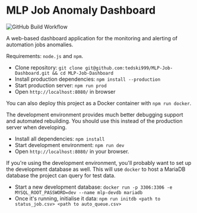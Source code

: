 # MLP Job Anomaly Dashboard

![GitHub Build Workflow](https://github.com/tedski999/MLP-Job-Dashboard/actions/workflows/build.yml/badge.svg)

A web-based dashboard application for the monitoring and alerting of automation jobs anomalies.

Requirements: `node.js` and `npm`.

- Clone repository: `git clone git@github.com:tedski999/MLP-Job-Dashboard.git && cd MLP-Job-Dashboard`
- Install production dependencies: `npm install --production`
- Start production server: `npm run prod`
- Open `http://localhost:8080/` in browser

You can also deploy this project as a Docker container with `npm run docker`.

The development environment provides much better debugging support and automated rebuilding.
You should use this instead of the production server when developing.
- Install all dependencies: `npm install`
- Start development environment: `npm run dev`
- Open `http://localhost:8080/` in your browser.

If you're using the development environment, you'll probably want to set up the development database as well.
This will use `docker` to host a MariaDB database the project can query for test data.
- Start a new development database: `docker run -p 3306:3306 -e MYSQL_ROOT_PASSWORD=dev --name mlp-devdb mariadb`
- Once it's running, initialise it data: `npm run initdb <path to status_job.csv> <path to auto_queue.csv>`
